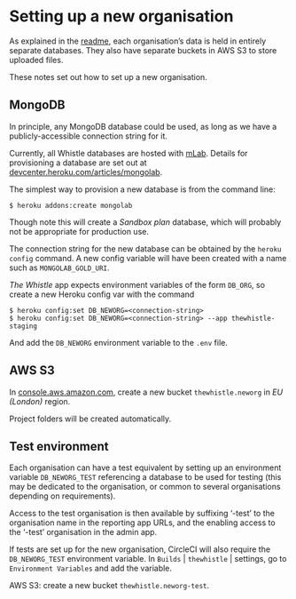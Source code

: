 Setting up a new organisation
=============================

As explained in the [readme](/dev/notes/readme), each organisation’s data is held in entirely 
separate databases. They also have separate buckets in AWS S3 to store uploaded files.

These notes set out how to set up a new organisation.


MongoDB
-------

In principle, any MongoDB database could be used, as long as we have a publicly-accessible 
connection string for it.

Currently, all Whistle databases are hosted with [mLab](https://mlab.com/). Details for provisioning
a database are set out at 
[devcenter.heroku.com/articles/mongolab](https://devcenter.heroku.com/articles/mongolab).

The simplest way to provision a new database is from the command line:

    $ heroku addons:create mongolab

Though note this will create a *Sandbox plan* database, which will probably not be appropriate for 
production use.

The connection string for the new database can be obtained by the `heroku config` command. A new 
config variable will have been created with a name such as `MONGOLAB_GOLD_URI`.

*The Whistle* app expects environment variables of the form `DB_ORG`, so create a new Heroku config
var with the command

    $ heroku config:set DB_NEWORG=<connection-string>
    $ heroku config:set DB_NEWORG=<connection-string> --app thewhistle-staging

And add the `DB_NEWORG` environment variable to the `.env` file.


AWS S3
------

In [console.aws.amazon.com](https://s3.console.aws.amazon.com), create a new bucket 
`thewhistle.neworg` in *EU (London)* region.

Project folders will be created automatically.


Test environment
----------------

Each organisation can have a test equivalent by setting up an environment variable `DB_NEWORG_TEST` 
referencing a database to be used for testing (this may be dedicated to the organisation, or common
to several organisations depending on requirements).

Access to the test organisation is then available by suffixing ‘-test’ to the organisation name in
the reporting app URLs, and the enabling access to the ‘-test’ organisation in the admin app.

If tests are set up for the new organisation, CircleCI will also require the `DB_NEWORG_TEST` 
environment variable. In `Builds` | `thewhistle` | settings, go to `Environment Variables` and add 
the variable.

AWS S3: create a new bucket `thewhistle.neworg-test`.
